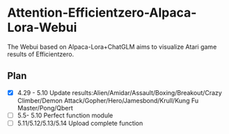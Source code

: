 # Attention-Efficientzero-Alpaca-Lora-Webui

The Webui based on Alpaca-Lora+ChatGLM aims to visualize Atari game results of Efficientzero.






## Plan
- [x] 4.29 - 5.10 Update results:Alien/Amidar/Assault/Boxing/Breakout/Crazy Climber/Demon Attack/Gopher/Hero/Jamesbond/Krull/Kung Fu Master/Pong/Qbert
- [ ] 5.5- 5.10 Perfect function module
- [ ] 5.11/5.12/5.13/5.14 Upload complete function
